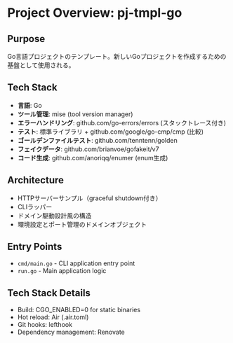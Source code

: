 # Project Overview: pj-tmpl-go

## Purpose
Go言語プロジェクトのテンプレート。新しいGoプロジェクトを作成するための基盤として使用される。

## Tech Stack
- **言語**: Go
- **ツール管理**: mise (tool version manager)
- **エラーハンドリング**: github.com/go-errors/errors (スタックトレース付き)
- **テスト**: 標準ライブラリ + github.com/google/go-cmp/cmp (比較)
- **ゴールデンファイルテスト**: github.com/tenntenn/golden
- **フェイクデータ**: github.com/brianvoe/gofakeit/v7
- **コード生成**: github.com/anoriqq/enumer (enum生成)

## Architecture
- HTTPサーバーサンプル（graceful shutdown付き）
- CLIラッパー
- ドメイン駆動設計風の構造
- 環境設定とポート管理のドメインオブジェクト

## Entry Points
- `cmd/main.go` - CLI application entry point
- `run.go` - Main application logic

## Tech Stack Details
- Build: CGO_ENABLED=0 for static binaries
- Hot reload: Air (.air.toml)
- Git hooks: lefthook
- Dependency management: Renovate